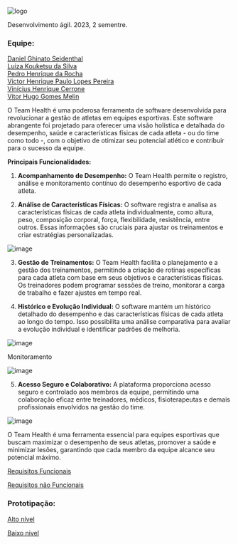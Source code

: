 ![logo](https://github.com/RochaUTFPR/Team_Health-EC46C-2023.2/assets/108278327/e70bb8af-6969-4005-97ec-b2cdb4f825b9)

  
Desenvolvimento ágil.
2023, 2 sementre.

### Equipe:

[Daniel Ghinato Seidenthal](https://github.com/Seidenthal)  
[Luiza Kouketsu da Silva](https://github.com/luizakouketsu)  
[Pedro Henrique da Rocha](https://github.com/RochaUTFPR)  
[Victor Henrique Paulo Lopes Pereira](https://github.com/Victor-H0)  
[Vinícius Henrique Cerrone](https://github.com/Cerronera)  
[Vitor Hugo Gomes Melin](https://github.com/Vitorug0)  


O Team Health é uma poderosa ferramenta de software desenvolvida para revolucionar a gestão de atletas em equipes esportivas. Este software abrangente foi projetado para oferecer uma visão holística e detalhada do desempenho, saúde e características físicas de cada atleta - ou do time como todo -, com o objetivo de otimizar seu potencial atlético e contribuir para o sucesso da equipe.

**Principais Funcionalidades:**

1. **Acompanhamento de Desempenho:**
   O Team Health permite o registro, análise e monitoramento contínuo do desempenho esportivo de cada atleta.
   
2. **Análise de Características Físicas:**
   O software registra e analisa as características físicas de cada atleta individualmente, como altura, peso, composição corporal, força, flexibilidade, resistência, entre outros. Essas informações são cruciais para ajustar os treinamentos e criar estratégias personalizadas.

![image](https://github.com/RochaUTFPR/Team_Health-EC46C-2023.2/assets/108278327/a2a6a39c-dad4-4bcc-94b2-529d76c914d5)

3. **Gestão de Treinamentos:**
   O Team Health facilita o planejamento e a gestão dos treinamentos, permitindo a criação de rotinas específicas para cada atleta com base em seus objetivos e características físicas. Os treinadores podem programar sessões de treino, monitorar a carga de trabalho e fazer ajustes em tempo real.

4. **Histórico e Evolução Individual:**
   O software mantém um histórico detalhado do desempenho e das características físicas de cada atleta ao longo do tempo. Isso possibilita uma análise comparativa para avaliar a evolução individual e identificar padrões de melhoria.

   
![image](https://github.com/RochaUTFPR/Team_Health-EC46C-2023.2/assets/108278327/74891701-3cf6-4e4d-854d-23253fd7e646)

Monitoramento

![image](https://github.com/RochaUTFPR/Team_Health-EC46C-2023.2/assets/108278327/b9e4bdb6-af09-4631-9684-85aebe14958a)

5. **Acesso Seguro e Colaborativo:**
   A plataforma proporciona acesso seguro e controlado aos membros da equipe, permitindo uma colaboração eficaz entre treinadores, médicos, fisioterapeutas e demais profissionais envolvidos na gestão do time.

![image](https://github.com/RochaUTFPR/Team_Health-EC46C-2023.2/assets/108278327/ea5c18fa-a89c-4112-8d07-6cc1683bd2ef)

O Team Health é uma ferramenta essencial para equipes esportivas que buscam maximizar o desempenho de seus atletas, promover a saúde e minimizar lesões, garantindo que cada membro da equipe alcance seu potencial máximo.

[Requisitos Funcionais](https://github.com/RochaUTFPR/Team_Health-EC46C-2023.2/blob/main/Requisitos%20de%20Usuarios/RF.md)


[Requisitos não Funcionais](https://github.com/RochaUTFPR/Team_Health-EC46C-2023.2/blob/main/Requisitos%20de%20Usuarios/RNF.md)

### Prototipação:

[Alto nível](https://www.figma.com/file/N0QwsnEbbu4o8gHtRumaig/ALTO-NIVEL?type=design&node-id=0-1&mode=design&t=FiT1BWvj2oZqfKTy-0)

[Baixo nivel](https://www.figma.com/file/t8ZXP3QU5eMffrBcfPZRYY/BAIXO-NIVEL?type=design&mode=design&t=FiT1BWvj2oZqfKTy-0)
